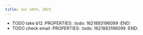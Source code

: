 ```yaml
---
title: Jun 16th, 2021
---
```


- TODO take b12
:PROPERTIES:
:todo: 1621883196099
:END:
- TODO check email
:PROPERTIES:
:todo: 1621883196099
:END:
